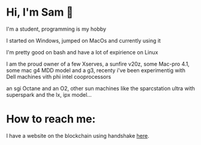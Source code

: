 # Hi, I'm Sam 🖖

I'm a student, programming is my hobby

I started on Windows, jumped on MacOs and currently using it

I'm pretty good on bash and have a lot of expirience on Linux 

I am the proud owner of a few Xserves, a sunfire v20z, some Mac-pro 4.1, some mac g4 MDD model and a g3, recenty i've been experimentig with Dell machines vith phi intel cooprocessors


an sgi Octane and an O2, other sun machines like the sparcstation ultra with superspark and the lx, ipx model...

# How to reach me:

I have a website on the blockchain using handshake [here](samuele.ioni-pfvc.hns.to).
